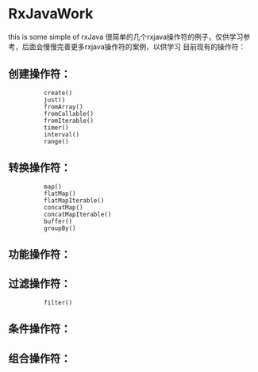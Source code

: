 RxJavaWork
======
this is some simple of rxJava
很简单的几个rxjava操作符的例子，仅供学习参考，后面会慢慢完善更多rxjava操作符的案例，以供学习
目前现有的操作符：

## 创建操作符：
              create()  
              just()          
              fromArray()
              fromCallable()                              
              fromIterable()
              timer()          
              interval()   
              range()            
## 转换操作符：
              map()
              flatMap()
              flatMapIterable()
              concatMap()
              concatMapIterable()          
              buffer()  
              groupBy()                            
## 功能操作符：  
## 过滤操作符：
              filter()  
## 条件操作符：  
## 组合操作符：

